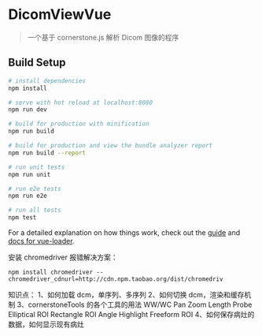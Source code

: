 # DicomViewVue

> 一个基于 cornerstone.js 解析 Dicom 图像的程序

## Build Setup

```bash
# install dependencies
npm install

# serve with hot reload at localhost:8080
npm run dev

# build for production with minification
npm run build

# build for production and view the bundle analyzer report
npm run build --report

# run unit tests
npm run unit

# run e2e tests
npm run e2e

# run all tests
npm test
```

For a detailed explanation on how things work, check out the [guide](http://vuejs-templates.github.io/webpack/) and [docs for vue-loader](http://vuejs.github.io/vue-loader).

安装 chromedriver 报错解决方案：

```
npm install chromedriver --chromedriver_cdnurl=http://cdn.npm.taobao.org/dist/chromedriv
```

知识点：
1、如何加载 dcm，单序列、多序列
2、如何切换 dcm，渲染和缓存机制
3、cornerstoneTools 的各个工具的用法
WW/WC
Pan
Zoom
Length
Probe
Elliptical ROI
Rectangle ROI
Angle
Highlight
Freeform ROI
4、如何保存病灶的数据，如何显示现有病灶
